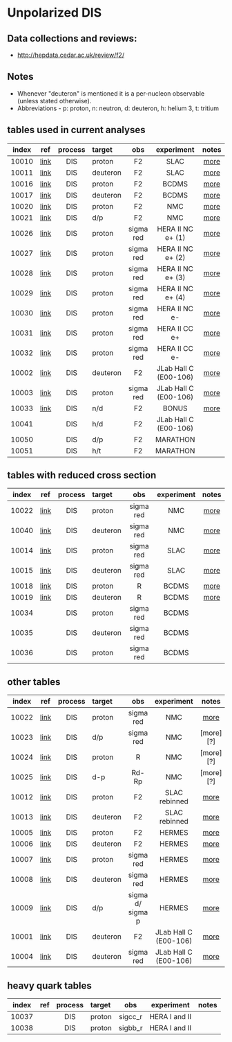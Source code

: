 # Unpolarized DIS

## Data collections and reviews:
* http://hepdata.cedar.ac.uk/review/f2/

## Notes

* Whenever "deuteron" is mentioned it is a per-nucleon observable (unless stated otherwise).
* Abbreviations - p: proton, n: neutron, d: deuteron, h: helium 3, t: tritium

## tables used in current analyses

| index | ref                    | process | target   | obs       | experiment            | notes             |
| :--:  | :--:                   | :--:    | :--      | :--:      | :--:                  | :--:              |
| 10010 | [link][ref10010-10015] | DIS     | proton   | F2        | SLAC                  | [more][com_slac]  |
| 10011 | [link][ref10010-10015] | DIS     | deuteron | F2        | SLAC                  | [more][com_slac]  |
| 10016 | [link][ref10016]       | DIS     | proton   | F2        | BCDMS                 | [more][com_BCDMS] |
| 10017 | [link][ref10017]       | DIS     | deuteron | F2        | BCDMS                 | [more][com_BCDMS] |
| 10020 | [link][ref10020]       | DIS     | proton   | F2        | NMC                   | [more][com_NMCp]  |
| 10021 | [link][ref10021]       | DIS     | d/p      | F2        | NMC                   | [more][com_NMCdp] |
| 10026 | [link][ref10026]       | DIS     | proton   | sigma red | HERA II NC e+ (1)     | [more][com_HERA2] |
| 10027 | [link][ref10026]       | DIS     | proton   | sigma red | HERA II NC e+ (2)     | [more][com_HERA2] |
| 10028 | [link][ref10026]       | DIS     | proton   | sigma red | HERA II NC e+ (3)     | [more][com_HERA2] |
| 10029 | [link][ref10026]       | DIS     | proton   | sigma red | HERA II NC e+ (4)     | [more][com_HERA2] |
| 10030 | [link][ref10026]       | DIS     | proton   | sigma red | HERA II NC e-         | [more][com_HERA2] |
| 10031 | [link][ref10026]       | DIS     | proton   | sigma red | HERA II CC e+         | [more][com_HERA2] |
| 10032 | [link][ref10026]       | DIS     | proton   | sigma red | HERA II CC e-         | [more][com_HERA2] |
| 10002 | [link][ref10001-10004] | DIS     | deuteron | F2        | JLab Hall C (E00-106) | [more][com10001]  |
| 10003 | [link][ref10001-10004] | DIS     | proton   | sigma red | JLab Hall C (E00-106) | [more][com10001]  |
| 10033 | [link][ref10033]       | DIS     | n/d      | F2        | BONUS                 | [more][com_BONUS] |
| 10041 |                        | DIS     | h/d      | F2        | JLab Hall C (E00-106) |                   | 
| 10050 |                        | DIS     | d/p      | F2        | MARATHON              |                   | 
| 10051 |                        | DIS     | h/t      | F2        | MARATHON              |                   |

## tables with reduced cross section 

| index | ref                    | process | target   | obs       | experiment | notes             |
| :--:  | :--:                   | :--:    | :--      | :--:      | :--:       | :--:              |
| 10022 | [link][ref10020]       | DIS     | proton   | sigma red | NMC        | [more][com_NMCsp] |
| 10040 | [link][ref10020]       | DIS     | deuteron | sigma red | NMC        | [more][com_NMCsp] | 
| 10014 | [link][ref10010-10015] | DIS     | proton   | sigma red | SLAC       | [more][com_sigma] | 
| 10015 | [link][ref10010-10015] | DIS     | deuteron | sigma red | SLAC       | [more][com_sigma] |
| 10018 | [link][ref10016]       | DIS     | proton   | R         | BCDMS      | [more][com_BCDMS] |
| 10019 | [link][ref10017]       | DIS     | deuteron | R         | BCDMS      | [more][com_BCDMS] |
| 10034 |                        | DIS     | proton   | sigma red | BCDMS      |                   |
| 10035 |                        | DIS     | deuteron | sigma red | BCDMS      |                   |
| 10036 |                        | DIS     | proton   | sigma red | BCDMS      |                   |

## other tables

| index | ref                    | process | target   | obs              | experiment            | notes             |
| :--:  | :--:                   | :--:    | :--      | :--:             | :--:                  | :--:              |
| 10022 | [link][ref10020]       | DIS     | proton   | sigma red        | NMC                   | [more][com_NMCsp] |
| 10023 | [link][ref10021]       | DIS     | d/p      | sigma red        | NMC                   | [more][?]         |
| 10024 | [link][ref10020]       | DIS     | proton   | R                | NMC                   | [more][?]         |
| 10025 | [link][ref10021]       | DIS     | d-p      | Rd-Rp            | NMC                   | [more][?]         |
| 10012 | [link][ref10010-10015] | DIS     | proton   | F2               | SLAC rebinned         | [more][com_rebin] |
| 10013 | [link][ref10010-10015] | DIS     | deuteron | F2               | SLAC rebinned         | [more][com_rebin] |
| 10005 | [link][ref10005-10009] | DIS     | proton   | F2               | HERMES                | [more][com10005]  |
| 10006 | [link][ref10005-10009] | DIS     | deuteron | F2               | HERMES                | [more][com10005]  |
| 10007 | [link][ref10005-10009] | DIS     | proton   | sigma red        | HERMES                | [more][com10005]  |
| 10008 | [link][ref10005-10009] | DIS     | deuteron | sigma red        | HERMES                | [more][com10005]  |
| 10009 | [link][ref10005-10009] | DIS     | d/p      | sigma d/ sigma p | HERMES                | [more][com10005]  |
| 10001 | [link][ref10001-10004] | DIS     | deuteron | F2               | JLab Hall C (E00-106) | [more][com10001]  |
| 10004 | [link][ref10001-10004] | DIS     | deuteron | sigma red        | JLab Hall C (E00-106) | [more][com10001]  |
 
## heavy quark tables
| index | ref                    | process | target   | obs              | experiment            | notes             |
| :--:  | :--:                   | :--:    | :--      | :--:             | :--:                  | :--:              |
| 10037 |                        | DIS     | proton   | sigcc_r          | HERA I and II         |                   | 
| 10038 |                        | DIS     | proton   | sigbb_r          | HERA I and II         |                   | 

[ref10001-10004]: http://inspirehep.net/record/820503?ln=en
[ref10005-10009]: http://inspirehep.net/record/894309
[ref10010-10015]: ....TO.BE.ADDED....
[ref10016]: https://inspirehep.net/record/276661?ln=en
[ref10017]: https://inspirehep.net/record/285497?ln=en
[ref10020]: http://inspirehep.net/record/424154?ln=en    
[ref10021]: http://inspirehep.net/record/426595?ln=en
[ref10026]: https://inspirehep.net/record/1377206?ln=en
[ref10033]: https://inspirehep.net/record/1280957?ln=en

[com10001]:  comments/jl00106.md
[com10005]:  comments/HERMES_DIS.md
[com_slac]:  comments/slac_reanalysis.md
[com_rebin]: comments/slac_rebinned.md
[com_sigma]: comments/slac_sigma.md
[com_BCDMS]: comments/BCDMS.md
[com_NMCp]:  comments/NmcF2pCor.md
[com_NMCdp]: comments/NmcRatCor.md
[com_NMCsp]: comments/NMC_sp.md
[com_HERA2]: comments/HERA2.md
[com_BONUS]: comments/BNS_F2nd.md
